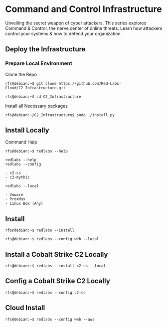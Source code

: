 # Command and Control Infrastructure
Unveiling the secret weapon of cyber attackers. This series explores Command & Control, the nerve center of online threats. Learn how attackers control your systems & how to defend your organization.


## Deploy the Infrastructure


### Prepare Local Environment
Clone the Repo
```console
rfs@debian:~$ git clone https://github.com/Red-Labs-Cloud/C2_Infrastructure.git
```

```console
rfs@debian:~$ cd C2_Infrastructure
```
Install all Necessary packages

```console
rfs@debian:~/C2_Infrastructure$ sudo ./install.py
```


## Install Locally


Command Help

```console
rfs@debian:~$ redlabs --help

redlabs --help
redlabs --config

- c2-cs
- c2-mythic

redlabs --local

- Vmware
- ProxMox
- Linux Box (Any)

```

## Install

```console
rfs@debian:~$ redlabs --install
```

```console
rfs@debian:~$ redlabs --config web --local
```

## Install a Cobalt Strike C2 Locally

```console
rfs@debian:~$ redlabs --install c2-cs --local
```

## Config a Cobalt Strike C2 Locally
```console
rfs@debian:~$ redlabs --config c2-cs
```

## Cloud Install
```console
rfs@debian:~$ redlabs --config web --aws
```
